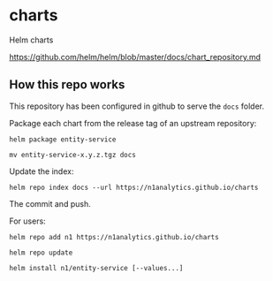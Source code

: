 # charts

Helm charts

https://github.com/helm/helm/blob/master/docs/chart_repository.md

## How this repo works

This repository has been configured in github to serve the `docs` folder.

Package each chart from the release tag of an upstream repository:

    helm package entity-service
    
    mv entity-service-x.y.z.tgz docs

Update the index:

    helm repo index docs --url https://n1analytics.github.io/charts
    
The commit and push.

For users:

    helm repo add n1 https://n1analytics.github.io/charts
    
    helm repo update
    
    helm install n1/entity-service [--values...]

